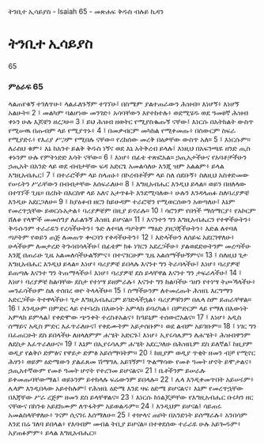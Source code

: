 ﻿
 ትንቢተ ኢሳይያስ - Isaiah 65 - መጽሐፍ ቅዱስ ብሉይ ኪዳን
# ትንቢተ ኢሳይያስ
65
### ምዕራፍ 65
ላልጠየቁኝ ተገለጥሁ፥ ላልፈለጉኝም ተገኘሁ፤ በስሜም ያልተጠራውን ሕዝብ። እነሆኝ፥ እነሆኝ አልሁት።
2 ፤ መልካም ባልሆነው መንገድ፥ አሳባቸውን እየተከተሉ፥ ወደሚሄዱ ወደ ዓመፀኛ ሕዝብ ቀኑን ሁሉ እጆቼን ዘረጋሁ።
3 ፤ ይህ ሕዝብ ዘወትር የሚያስቈጡኝ ናቸው፤ እነርሱ በአትክልት ውስጥ የሚሠዉ በጡብም ላይ የሚያጥኑ፥
4 ፤ በመቃብርም መካከል የሚቀመጡ፥ በስውርም ስፍራ የሚያድሩ፥ የእሪያ ሥጋም የሚበሉ ናቸው። የረከሰው መረቅ በዕቃቸው ውስጥ አለ።
5 ፤ እነርሱም። ለራስህ ቁም፥ እኔ ከአንተ ይልቅ ቅዱስ ነኝና ወደ እኔ አትቅረብ ይላሉ፤ እነዚህ በአፍንጫዬ ዘንድ ጢስ ቀኑንም ሁሉ የምትነድድ እሳት ናቸው።
6 ፤ እነሆ፥ በፊቴ ተጽፎአል። ኃጢአታችሁና የአባቶቻችሁን ኃጢአት በአንድ ላይ ወደ ብብታቸው ፍዳ አድርጌ አመልሳለሁ እንጂ ዝም አልልም፥ ይላል እግዚአብሔር፤
7 ፤ በተራሮችም ላይ ስላጠኑ፥ በኮረብቶችም ላይ ስለ ሰደቡኝ፥ ስለዚህ አስቀድመው የሠሩትን ሥራቸውን በብብታቸው እሰፍራለሁ።
8 ፤ እግዚአብሔር እንዲህ ይላል። ወይን በዘለላው በተገኘች ጊዜ። በረከት በእርስዋ ላይ አለና አታጥፉት እንደሚባለው፥ ሁሉን እንዳላጠፉ ስለባሪያዎቼ እንዲሁ አደርጋለሁ።
9 ፤ ከያዕቆብ ዘርን ከይሁዳም ተራሮቼን የሚወርሰውን አወጣለሁ፤ እኔም የመረጥኋቸው ይወርሱአታል፥ ባሪያዎቼም በዚያ ይኖራሉ።
10 ፤ ሳሮንም የበጎች ማሰማርያ፥ የአኮርም ሸለቆ የላሞች መመሰግያ ለፈልጉኝ ሕዝቤ ይሆናል።
11 ፤ እናንተን ግን እግዚአብሔርን የተዋችሁትን፥ ቅዱሱንም ተራራዬን የረሳችሁትን፥ ጉድ ለተባለ ጣዖትም ማዕድ ያዘጋጃችሁትን፥ እድል ለተባለ ጣዖትም የወይን ጠጅ ለመጠጥ ቍርባን የቀዳችሁትን፥
12 ፤ እድላችሁን ለሰይፍ አደርገዋለሁ፥ ሁላችሁም ለመታረድ ትጐነበሳላችሁ፤ በፊቴም ክፉ ነገርን አደረጋችሁ፥ ያልወደድሁትንም መረጣችሁ እንጂ በጠራሁ ጊዜ አልመለሳችሁልኝምና፥ በተናገርሁም ጊዜ አልሰማችሁኝምና።
13 ፤ ስለዚህ ጌታ እግዚአብሔር እንዲህ ይላል። እነሆ፥ ባሪያዎቼ ይበላሉ እናንተ ግን ትራባላችሁ፤ እነሆ፥ ባሪያዎቼ ይጠጣሉ እናንተ ግን ትጠማላችሁ፤ እነሆ፥ ባሪያዎቼ ደስ ይላቸዋል እናንተ ግን ታፍራላችሁ፤
14 ፤ እነሆ፥ ባሪያዎቼ ከልባቸው ደስታ የተነሣ ይዘምራሉ፥ እናንተ ግን ከልባችሁ ኀዘን የተነሣ ትጮኻላችሁ፥ መንፈሳችሁም ስለ ተሰበረ ወዮ ትላላችሁ።
15 ፤ ስማችሁንም ለተመረጡት ሕዝቤ እርግማን አድርጋችሁ ትተዋላችሁ፥ ጌታ እግዚአብሔርም ይገድላችኋል፥ ባሪያዎቹንም በሌላ ስም ይጠራቸዋል።
16 ፤ እንዲሁም በምድር ላይ የተባረከ በእውነት አምላክ ይባረካል፥ በምድርም ላይ የማለ በእውነት አምላክ ይምላል፤ የቀድሞው ጭንቀት ተረስቶአልና፥ ከዓይኔም ተሰውሮአልና።
17 ፤ እነሆ፥ አዲስ ሰማይና አዲስ ምድር እፈጥራለሁና፤ የቀደሙትም አይታሰቡም፥ ወደ ልብም አይገቡም።
18 ፤ ነገር ግን በፈጠርሁት ደስ ይበላችሁ ለዘላለምም ሐሤት አድርጉ፤ እነሆ፥ ኢየሩሳሌምን ለሐሤት፥ ሕዝብዋንም ለደስታ እፈጥራለሁና።
19 ፤ እኔም በኢየሩሳሌም ሐሤት አደርጋለሁ በሕዝቤም ደስ ይለኛል፤ ከዚያም ወዲያ የልቅሶ ድምፅና የዋይታ ድምፅ አይሰማባትም።
20 ፤ ከዚያም ወዲያ ጥቂት ዘመን ብቻ የሚኖር ሕፃን፥ ወይም ዕድሜውን ያልፈጸመ ሽማግሌ አይገኝም፤ ጕልማሳው የመቶ ዓመት ሆኖት ይሞታልና፥ ኃጢአተኛውም የመቶ ዓመት ሆኖት የተረገመ ይሆናልና።
21 ፤ ቤቶችንም ይሠራሉ ይቀመጡባቸውማል፤ ወይኑንም ይተክላሉ ፍሬውንም ይበላሉ።
22 ፤ ሌላ እንዲቀመጥበት አይሠሩም፥ ሌላም እንዲበላው አይተከሉም፤ የሕዝቤ ዕድሜ እንደ ዛፍ ዕድሜ ይሆናልና፥ እኔም የመረጥኋቸው በእጃቸው ሥራ ረጅም ዘመን ደስ ይላቸዋልና።
23 ፤ እነርሱ ከነልጆቻቸው የእግዚአብሔር ቡሩካን ዘር ናቸውና በከንቱ አይደክሙም ለጥፋትም አይወልዱም።
24 ፤ እንዲህም ይሆናል፤ ሳይጠሩ አመልስላቸዋለሁ፥ ገናም ሲናገሩ እሰማለሁ።
25 ፤ ተኵላና ጠቦት በአንድነት ይሰማራሉ፥ አንበሳም እንደ በሬ ገለባ ይበላል፥ የእባብም መብል ትቢያ ይሆናል። በተቀደሰው ተራራዬ ሁሉ አይጐዱም፥ አያጠፉምም፥ ይላል እግዚአብሔር። 
